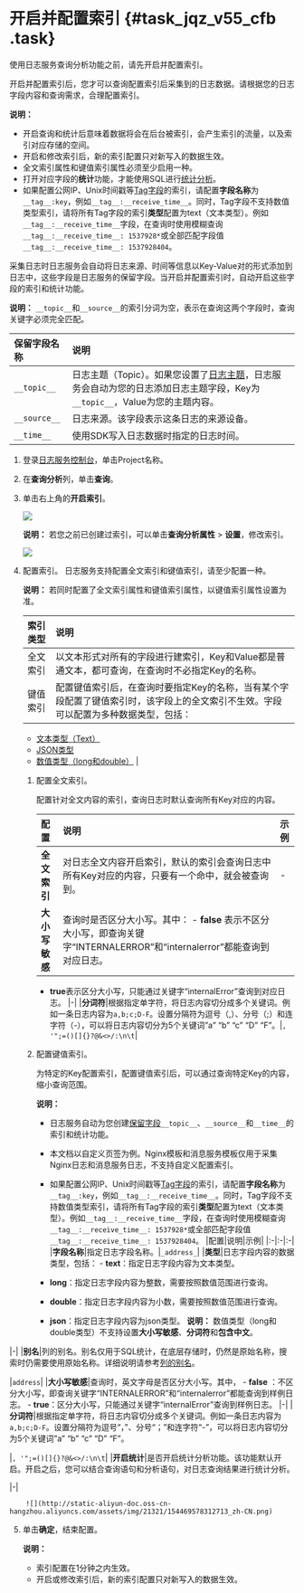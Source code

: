 # 开启并配置索引 {#task_jqz_v55_cfb .task}

使用日志服务查询分析功能之前，请先开启并配置索引。

开启并配置索引后，您才可以查询配置索引后采集到的日志数据。请根据您的日志字段内容和查询需求，合理配置索引。

**说明：** 

-   开启查询和统计后意味着数据将会在后台被索引，会产生索引的流量，以及索引对应存储的空间。
-   开启和修改索引后，新的索引配置只对新写入的数据生效。
-   全文索引属性和键值索引属性必须至少启用一种。
-   打开对应字段的**统计**功能，才能使用SQL进行[统计分析](intl.zh-CN/用户指南/查询与分析/实时分析简介.md)。
-   如果配置公网IP、Unix时间戳等[Tag字段](../intl.zh-CN/产品简介/基本概念/日志.md#table_jvn_5fd_jbb)的索引，请配置**字段名称**为`__tag__:key`，例如`__tag__:__receive_time__`。同时，Tag字段不支持数值类型索引，请将所有Tag字段的索引**类型**配置为text（文本类型）。例如`__tag__:__receive_time__`字段，在查询时使用模糊查询`__tag__:__receive_time__: 1537928*`或全部匹配字段值`__tag__:__receive_time__: 1537928404`。

采集日志时日志服务会自动将日志来源、时间等信息以Key-Value对的形式添加到日志中，这些字段是日志服务的保留字段。当开启并配置索引时，自动开启这些字段的索引和统计功能。

**说明：** `__topic__`和`__source__`的索引分词为空，表示在查询这两个字段时，查询关键字必须完全匹配。

|保留字段名称|说明|
|:-----|:-|
|`__topic__`|日志主题（Topic）。如果您设置了[日志主题](intl.zh-CN/用户指南/Logtail采集/文本日志/生成主题.md)，日志服务会自动为您的日志添加日志主题字段，Key为`__topic__`，Value为您的主题内容。|
|`__source__`|日志来源。该字段表示这条日志的来源设备。|
|`__time__`|使用SDK写入日志数据时指定的日志时间。|

1.  登录[日志服务控制台](https://sls.console.aliyun.com)，单击Project名称。 
2.  在**查询分析**列，单击**查询**。 
3.  单击右上角的**开启索引**。 

    ![](http://static-aliyun-doc.oss-cn-hangzhou.aliyuncs.com/assets/img/21321/154469578312614_zh-CN.png)

    **说明：** 若您之前已创建过索引，可以单击**查询分析属性** \> **设置**，修改索引。

    ![](http://static-aliyun-doc.oss-cn-hangzhou.aliyuncs.com/assets/img/21321/154469578314015_zh-CN.png)

4.  配置索引。 日志服务支持配置全文索引和键值索引，请至少配置一种。

    **说明：** 若同时配置了全文索引属性和键值索引属性，以键值索引属性设置为准。

    |索引类型|说明|
    |:---|:-|
    |全文索引|以文本形式对所有的字段进行建索引，Key和Value都是普通文本，都可查询，在查询时不必指定Key的名称。|
    |键值索引|配置键值索引后，在查询时要指定Key的名称，当有某个字段配置了键值索引时，该字段上的全文索引不生效。字段可以配置为多种数据类型，包括：

    -   [文本类型（Text）](intl.zh-CN/用户指南/查询与分析/索引数据类型/文本类型.md)
    -   [JSON类型](intl.zh-CN/用户指南/查询与分析/索引数据类型/Json类型.md)
    -   [数值类型（long和double）](intl.zh-CN/用户指南/查询与分析/索引数据类型/数值类型.md)
|

    1.  配置全文索引。 

        配置针对全文内容的索引，查询日志时默认查询所有Key对应的内容。

        |配置|说明|示例|
        |:-|:-|:-|
        |**全文索引**|对日志全文内容开启索引，默认的索引会查询日志中所有Key对应的内容，只要有一个命中，就会被查询到。|-|
        |**大小写敏感**|查询时是否区分大小写。其中：        -   **false** 表示不区分大小写，即查询关键字“INTERNALERROR”和“internalerror”都能查询到对应日志。
        -   **true**表示区分大小写，只能通过关键字“internalError”查询到对应日志。
|-|
        |**分词符**|根据指定单字符，将日志内容切分成多个关键词。例如一条日志内容为`a,b;c;D-F`。设置分隔符为逗号（,）、分号（;）和连字符（-），可以将日志内容切分为5个关键词”a” “b” “c” “D” “F”。|`, '";=()[]{}?@&<>/:\n\t`|

    2.  配置键值索引。 

        为特定的Key配置索引，配置键值索引后，可以通过查询特定Key的内容，缩小查询范围。

        **说明：** 

        -   日志服务自动为您创建[保留字段](#)`__topic__`、`__source__`和`__time__`的索引和统计功能。

        -   本文档以自定义页签为例。Nginx模板和消息服务模板仅用于采集Nginx日志和消息服务日志，不支持自定义配置索引。

        -   如果配置公网IP、Unix时间戳等[Tag字段](../intl.zh-CN/产品简介/基本概念/日志.md#table_jvn_5fd_jbb)的索引，请配置**字段名称**为`__tag__:key`，例如`__tag__:__receive_time__`。同时，Tag字段不支持数值类型索引，请将所有Tag字段的索引**类型**配置为text（文本类型）。例如`__tag__:__receive_time__`字段，在查询时使用模糊查询`__tag__:__receive_time__: 1537928*`或全部匹配字段值`__tag__:__receive_time__: 1537928404`。
        |配置|说明|示例|
        |:-|:-|:-|
        |**字段名称**|指定日志字段名称。|`_address_`|
        |**类型**|日志字段内容的数据类型，包括：        -   **text**：指定日志字段内容为文本类型。
        -   **long**：指定日志字段内容为整数，需要按照数值范围进行查询。
        -   **double**：指定日志字段内容为小数，需要按照数值范围进行查询。
        -   **json**：指定日志字段内容为json类型。
**说明：** 数值类型（long和double类型）不支持设置**大小写敏感**、**分词符**和**包含中文**。

|-|
        |**别名**|列的别名。别名仅用于SQL统计，在底层存储时，仍然是原始名称，搜索时仍需要使用原始名称。详细说明请参考[列的别名](intl.zh-CN/用户指南/查询与分析/SQL分析语法与功能/列的别名.md)。

|`address`|
        |**大小写敏感**|查询时，英文字母是否区分大小写。其中，        -    **false** ：不区分大小写，即查询关键字“INTERNALERROR”和“internalerror”都能查询到样例日志。
        -   **true**：区分大小写，只能通过关键字“internalError”查询到样例日志。
|-|
        |**分词符**|根据指定单字符，将日志内容切分成多个关键词。例如一条日志内容为`a,b;c;D-F`。设置分隔符为逗号“，”、分号“；”和连字符“-”，可以将日志内容切分为5个关键词”a” “b” “c” “D” “F”。

|`, '";=()[]{}?@&<>/:\n\t`|
        |**开启统计**|是否开启统计分析功能。该功能默认开启。开启之后，您可以结合查询语句和分析语句，对日志查询结果进行统计分析。

|-|

        ![](http://static-aliyun-doc.oss-cn-hangzhou.aliyuncs.com/assets/img/21321/154469578312713_zh-CN.png)

5.  单击**确定**，结束配置。 

    **说明：** 

    -   索引配置在1分钟之内生效。
    -   开启或修改索引后，新的索引配置只对新写入的数据生效。

